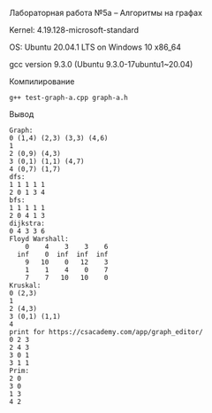 Лабораторная работа №5а – Алгоритмы на графах

Kernel: 4.19.128-microsoft-standard

OS: Ubuntu 20.04.1 LTS on Windows 10 x86_64

gcc version 9.3.0 (Ubuntu 9.3.0-17ubuntu1~20.04)

Компилирование

```linux
g++ test-graph-a.cpp graph-a.h
```

Вывод

```linux
Graph:
0 (1,4) (2,3) (3,3) (4,6) 
1 
2 (0,9) (4,3) 
3 (0,1) (1,1) (4,7) 
4 (0,7) (1,7) 
dfs:
1 1 1 1 1 
2 0 1 3 4 
bfs:
1 1 1 1 1 
2 0 4 1 3 
dijkstra:
0 4 3 3 6 
Floyd Warshall:
    0    4    3    3    6
  inf    0  inf  inf  inf
    9   10    0   12    3
    1    1    4    0    7
    7    7   10   10    0
Kruskal:
0 (2,3) 
1 
2 (4,3) 
3 (0,1) (1,1) 
4 
print for https://csacademy.com/app/graph_editor/
0 2 3
2 4 3
3 0 1
3 1 1
Prim:
2 0
3 0
1 3
4 2
```
